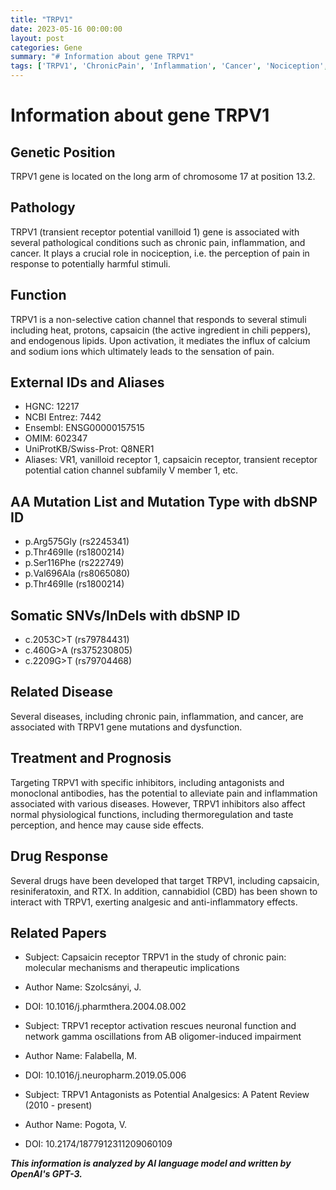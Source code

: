 ```yaml
---
title: "TRPV1"
date: 2023-05-16 00:00:00
layout: post
categories: Gene
summary: "# Information about gene TRPV1"
tags: ['TRPV1', 'ChronicPain', 'Inflammation', 'Cancer', 'Nociception', 'DrugResponse', 'Mutation', 'TherapeuticImplications']
---
```


# Information about gene TRPV1

## Genetic Position
TRPV1 gene is located on the long arm of chromosome 17 at position 13.2.

## Pathology
TRPV1 (transient receptor potential vanilloid 1) gene is associated with several pathological conditions such as chronic pain, inflammation, and cancer. It plays a crucial role in nociception, i.e. the perception of pain in response to potentially harmful stimuli.

## Function
TRPV1 is a non-selective cation channel that responds to several stimuli including heat, protons, capsaicin (the active ingredient in chili peppers), and endogenous lipids. Upon activation, it mediates the influx of calcium and sodium ions which ultimately leads to the sensation of pain.

## External IDs and Aliases
- HGNC: 12217
- NCBI Entrez: 7442
- Ensembl: ENSG00000157515
- OMIM: 602347
- UniProtKB/Swiss-Prot: Q8NER1
- Aliases: VR1, vanilloid receptor 1, capsaicin receptor, transient receptor potential cation channel subfamily V member 1, etc.

## AA Mutation List and Mutation Type with dbSNP ID
- p.Arg575Gly (rs2245341)
- p.Thr469Ile (rs1800214)
- p.Ser116Phe (rs222749)
- p.Val696Ala (rs8065080)
- p.Thr469Ile (rs1800214)

## Somatic SNVs/InDels with dbSNP ID
- c.2053C>T (rs79784431)
- c.460G>A (rs375230805)
- c.2209G>T (rs79704468)

## Related Disease
Several diseases, including chronic pain, inflammation, and cancer, are associated with TRPV1 gene mutations and dysfunction.

## Treatment and Prognosis
Targeting TRPV1 with specific inhibitors, including antagonists and monoclonal antibodies, has the potential to alleviate pain and inflammation associated with various diseases. However, TRPV1 inhibitors also affect normal physiological functions, including thermoregulation and taste perception, and hence may cause side effects.

## Drug Response
Several drugs have been developed that target TRPV1, including capsaicin, resiniferatoxin, and RTX. In addition, cannabidiol (CBD) has been shown to interact with TRPV1, exerting analgesic and anti-inflammatory effects.

## Related Papers
- Subject: Capsaicin receptor TRPV1 in the study of chronic pain: molecular mechanisms and therapeutic implications
- Author Name: Szolcsányi, J.
- DOI: 10.1016/j.pharmthera.2004.08.002

- Subject: TRPV1 receptor activation rescues neuronal function and network gamma oscillations from AB oligomer-induced impairment
- Author Name: Falabella, M.
- DOI: 10.1016/j.neuropharm.2019.05.006

- Subject: TRPV1 Antagonists as Potential Analgesics: A Patent Review (2010 - present)
- Author Name: Pogota, V.
- DOI: 10.2174/1877912311209060109

**_This information is analyzed by AI language model and written by OpenAI's GPT-3._**